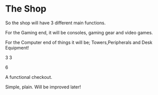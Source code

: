# The Shop

So the shop will have 3 different main functions.

For the Gaming end, it will be consoles, gaming gear and video games. 

For the Computer end of things it will be; Towers,Peripherals and Desk Equipment!

3 
3
 
 6 

 A functional checkout. 

 Simple, plain. Will be improved later!
 